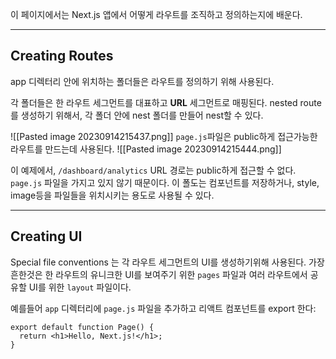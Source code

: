 이 페이지에서는 Next.js 앱에서 어떻게 라우트를 조직하고 정의하는지에 배운다.

---

## Creating Routes

app 디렉터리 안에 위치하는 폴더들은 라우트를 정의하기 위해 사용된다.

각 폴더들은 한 라우트 세그먼트를 대표하고 **URL** 세그먼트로 매핑된다. nested route를 생성하기 위해서, 각 폴더 안에 nest 폴더를 만들어 nest할 수 있다.

![[Pasted image 20230914215437.png]]
`page.js`파일은 public하게 접근가능한 라우트를 만드는데 사용된다.
![[Pasted image 20230914215444.png]]

이 예제에서, `/dashboard/analytics` URL 경로는 public하게 접근할 수 없다. `page.js` 파일을 가지고 있지 않기 때문이다. 이 폴도는 컴포넌트를 저장하거나, style, image등을 파일들을 위치시키는 용도로 사용될 수 있다.

---

## Creating UI

Special file conventions 는 각 라우트 세그먼트의 UI를 생성하기위해 사용된다. 가장 흔한것은 한 라우트의 유니크한 UI를 보여주기 위한 `pages` 파일과 여러 라우트에서 공유할 UI를 위한 `layout` 파일이다.

예를들어 `app` 디렉터리에 `page.js` 파일을 추가하고 리액트 컴포넌트를 export 한다:

```tsx
export default function Page() {
  return <h1>Hello, Next.js!</h1>;
}
```

